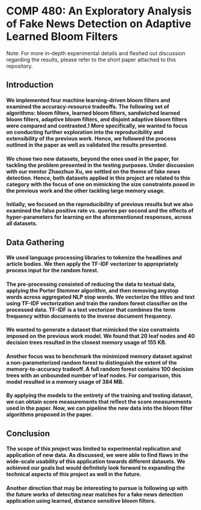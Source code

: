 # COMP 480: An Exploratory Analysis of Fake News Detection on Adaptive Learned Bloom Filters

Note: For more in-depth experimental details and fleshed out discussion regarding the results, please refer to the short paper attached to this repository.

## Introduction
#### We implemented four machine learning-driven bloom filters and examined the accuracy-resource tradeoffs. The following set of algorithms: bloom filters, learned bloom filters, sandwiched learned bloom filters, adaptive bloom filters, and disjoint adaptive bloom filters were compared and contrasted.1 More specifically, we wanted to focus on conducting further exploration into the reproducibility and extensibility of the previous work. Hence, we followed the process outlined in the paper as well as validated the results presented.

#### We chose two new datasets, beyond the ones used in the paper, for tackling the problem presented in the testing purposes. Under discussion with our mentor Zhaozhuo Xu, we settled on the theme of fake news detection. Hence, both datasets applied in this project are related to this category with the focus of one on mimicking the size constraints posed in the previous work and the other tackling large memory usage.

#### Initially, we focused on the reproducibility of previous results but we also examined the false positive rate vs. queries per second and the effects of hyper-parameters for learning on the aforementioned responses, across all datasets.

## Data Gathering
#### We used language processing libraries to tokenize the headlines and article bodies. We then apply the TF-IDF vectorizer to appropriately process input for the random forest. 

#### The pre-processing consisted of reducing the data to textual data, applying the Porter Stemmer algorithm, and then removing anystop words across aggregated NLP stop words. We vectorize the titles and text using TF-IDF vectorization and train the random forest classifier on the processed data. TF-IDF is a text vectorizer that combines the term frequency within documents to the inverse document frequency.

#### We wanted to generate a dataset that mimicked the size constraints imposed on the previous work model. We found that 20 leaf nodes and 40 decision trees resulted in the closest memory usage of 155 KB.

#### Another focus was to benchmark the minimized memory dataset against a non-parameterized random forest to distinguish the extent of the memory-to-accuracy tradeoff. A full random forest contains 100 decision trees with an unbounded number of leaf nodes. For comparison, this model resulted in a memory usage of 384 MB.

#### By applying the models to the entirety of the training and testing dataset, we can obtain score measurements that reflect the score measurements used in the paper. Now, we can pipeline the new data into the bloom filter algorithms proposed in the paper.

## Conclusion
#### The scope of this project was limited to experimental replication and application of new data. As discussed, we were able to find flaws in the wide-scale usability of this application towards different datasets. We achieved our goals but would definitely look forward to expanding the technical aspects of this project as well in the future.
#### Another direction that may be interesting to pursue is following up with the future works of detecting near matches for a fake news detection application using learned, distance sensitive bloom filters.

